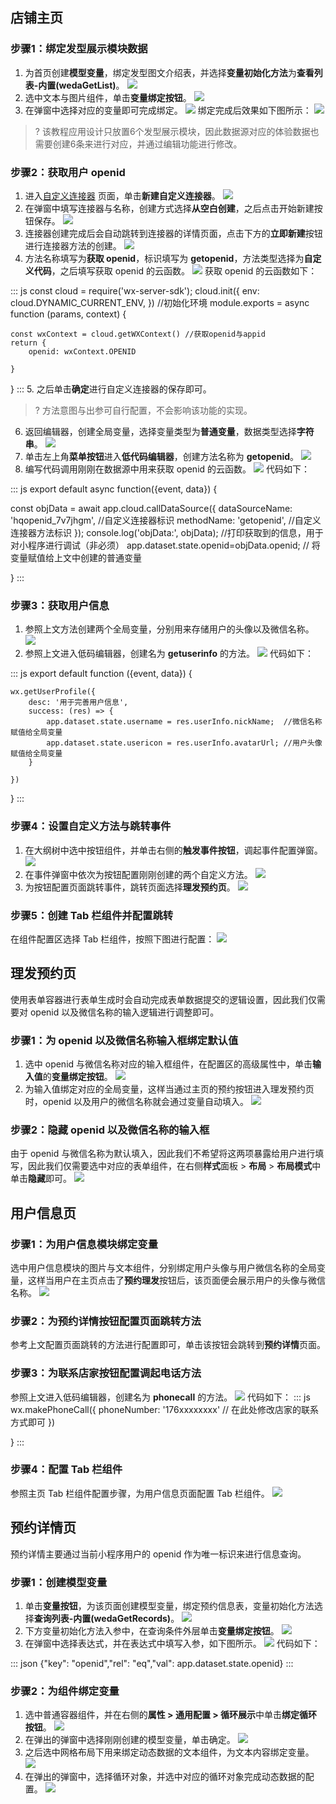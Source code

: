 ##  店铺主页
### 步骤1：绑定发型展示模块数据
1. 为首页创建**模型变量**，绑定发型图文介绍表，并选择**变量初始化方法**为<b>查看列表-内置(wedaGetList)</b>。
![](https://qcloudimg.tencent-cloud.cn/raw/cd42fb25a309e3b1317b81d7c7e05d06.png)
2. 选中文本与图片组件，单击**变量绑定按钮**。
![](https://qcloudimg.tencent-cloud.cn/raw/86de9421f1bbb84b6351a06067f8861a.png)
3. 在弹窗中选择对应的变量即可完成绑定。
![](https://qcloudimg.tencent-cloud.cn/raw/6de50b145624dcc23d0b225d8bae9b35.png)
绑定完成后效果如下图所示：
![](https://qcloudimg.tencent-cloud.cn/raw/ac9871293dc73993c847592090145c50.png)
>? 该教程应用设计只放置6个发型展示模块，因此数据源对应的体验数据也需要创建6条来进行对应，并通过编辑功能进行修改。



### 步骤2：获取用户 openid
1. 进入[自定义连接器](https://console.cloud.tencent.com/lowcode/datasource/custom-connector) 页面，单击**新建自定义连接器**。
![](https://qcloudimg.tencent-cloud.cn/raw/b51160e9a106ff1371b179631c2b2003.png)
2. 在弹窗中填写连接器与名称，创建方式选择**从空白创建**，之后点击开始新建按钮保存。
![](https://qcloudimg.tencent-cloud.cn/raw/df48fcafce38f4e572dd7ac7f88b091a.png)
3. 连接器创建完成后会自动跳转到连接器的详情页面，点击下方的**立即新建**按钮进行连接器方法的创建。
![](https://qcloudimg.tencent-cloud.cn/raw/ecf1a7a482632231935fc5e88f65dd73.png)
4. 方法名称填写为**获取 openid**，标识填写为 **getopenid**，方法类型选择为**自定义代码**，之后填写获取 openid 的云函数。
![](https://qcloudimg.tencent-cloud.cn/raw/9fa5549bf9d48dd4e502ac67402577e4.png)
获取 openid 的云函数如下：
<dx-codeblock>
:::  js
const cloud = require('wx-server-sdk');
cloud.init({
    env: cloud.DYNAMIC_CURRENT_ENV,
})   //初始化环境
module.exports = async function (params, context) {

    const wxContext = cloud.getWXContext() //获取openid与appid
    return {
        openid: wxContext.OPENID
        
    }
}
:::
</dx-codeblock>
5. 之后单击**确定**进行自定义连接器的保存即可。
>? 方法意图与出参可自行配置，不会影响该功能的实现。
6. 返回编辑器，创建全局变量，选择变量类型为**普通变量**，数据类型选择**字符串**。
![](https://qcloudimg.tencent-cloud.cn/raw/f537df564f4d82f452538618ee8d423d.png)
3. 单击左上角**菜单按钮**进入**低代码编辑器**，创建方法名称为 **getopenid**。
![](https://qcloudimg.tencent-cloud.cn/raw/fa442694712d6f7aeb92b67ff5522961.png)
4. 编写代码调用刚刚在数据源中用来获取 openid 的云函数。
![](https://qcloudimg.tencent-cloud.cn/raw/15c16350e369c83edc7fa0335654532e.png)
代码如下：
<dx-codeblock>
:::  js
export default async function({event, data}) {

const objData = await app.cloud.callDataSource({
dataSourceName: 'hqopenid_7v7jhgm',  //自定义连接器标识
methodName: 'getopenid',  //自定义连接器方法标识
});
console.log('objData:', objData); //打印获取到的信息，用于对小程序进行调试（非必须）
app.dataset.state.openid=objData.openid; // 将变量赋值给上文中创建的普通变量

}
:::
</dx-codeblock>


### 步骤3：获取用户信息
1. 参照上文方法创建两个全局变量，分别用来存储用户的头像以及微信名称。
![](https://qcloudimg.tencent-cloud.cn/raw/e1f21d1679cd265f90c59d81126eff94.png)
2. 参照上文进入低码编辑器，创建名为 **getuserinfo** 的方法。
![](https://qcloudimg.tencent-cloud.cn/raw/2f507e10415e35ab03f09473518adf20.png)
代码如下：
<dx-codeblock>
:::  js
export default function ({event, data}) {

    wx.getUserProfile({
        desc: '用于完善用户信息',
        success: (res) => {
            app.dataset.state.username = res.userInfo.nickName;  //微信名称赋值给全局变量
            app.dataset.state.usericon = res.userInfo.avatarUrl; //用户头像赋值给全局变量
        }

    })
}
:::
</dx-codeblock>


### 步骤4：设置自定义方法与跳转事件
1. 在大纲树中选中按钮组件，并单击右侧的**触发事件按钮**，调起事件配置弹窗。
![](https://qcloudimg.tencent-cloud.cn/raw/aad5a9baa02b578a4bee1102aac33d14.png)
2. 在事件弹窗中依次为按钮配置刚刚创建的两个自定义方法。
![](https://qcloudimg.tencent-cloud.cn/raw/02fe85e756d42f0cfb4319b2eb09ad9c.png)
3. 为按钮配置页面跳转事件，跳转页面选择**理发预约页**。
![](https://qcloudimg.tencent-cloud.cn/raw/5c1bdb7ed568083c2a014733c267b9cd.png)


### 步骤5：创建 Tab 栏组件并配置跳转
在组件配置区选择 Tab 栏组件，按照下图进行配置：
![](https://qcloudimg.tencent-cloud.cn/raw/94fe6dbe0aee0f4869b07c6dc9318a97.png)


##  理发预约页
使用表单容器进行表单生成时会自动完成表单数据提交的逻辑设置，因此我们仅需要对 openid 以及微信名称的输入逻辑进行调整即可。

### 步骤1：为 openid 以及微信名称输入框绑定默认值
1. 选中 openid 与微信名称对应的输入框组件，在配置区的高级属性中，单击**输入值**的**变量绑定按钮**。
![](https://qcloudimg.tencent-cloud.cn/raw/86421784b7ffce789d9a8a6f70605cc6.png)
2. 为输入值绑定对应的全局变量，这样当通过主页的预约按钮进入理发预约页时，openid 以及用户的微信名称就会通过变量自动填入。
![](https://qcloudimg.tencent-cloud.cn/raw/e4dffe1a23b429ba030b57b27361a142.png)


### 步骤2：隐藏 openid 以及微信名称的输入框
由于 openid 与微信名称为默认填入，因此我们不希望将这两项暴露给用户进行填写，因此我们仅需要选中对应的表单组件，在右侧**样式**面板 > **布局** > **布局模式**中单击**隐藏**即可。
![](https://qcloudimg.tencent-cloud.cn/raw/056c59d3d8fad0d282170b0f8214e94b.png)

##  用户信息页
### 步骤1：为用户信息模块绑定变量
选中用户信息模块的图片与文本组件，分别绑定用户头像与用户微信名称的全局变量，这样当用户在主页点击了**预约理发**按钮后，该页面便会展示用户的头像与微信名称。
![](https://qcloudimg.tencent-cloud.cn/raw/81162f94a0f102fba03ba769c9e51b16.png)

### 步骤2：为预约详情按钮配置页面跳转方法
参考上文配置页面跳转的方法进行配置即可，单击该按钮会跳转到**预约详情**页面。

### 步骤3：为联系店家按钮配置调起电话方法
参照上文进入低码编辑器，创建名为 **phonecall** 的方法。
![](https://qcloudimg.tencent-cloud.cn/raw/acd81bd83cf5f0604331a3a87681841a.png)
代码如下：
<dx-codeblock>
:::  js
wx.makePhoneCall({
    phoneNumber: '176xxxxxxxx'  // 在此处修改店家的联系方式即可
})

}
:::
</dx-codeblock>


### 步骤4：配置 Tab 栏组件
参照主页 Tab 栏组件配置步骤，为用户信息页面配置 Tab 栏组件。
![](https://qcloudimg.tencent-cloud.cn/raw/22a808a5834267e8f737ab17de0d1405.png)

##  预约详情页
预约详情主要通过当前小程序用户的 openid 作为唯一标识来进行信息查询。
### 步骤1：创建模型变量
1. 单击**变量按钮**，为该页面创建模型变量，绑定预约信息表，变量初始化方法选择**查询列表-内置(wedaGetRecords)**。
![](https://qcloudimg.tencent-cloud.cn/raw/11c9d52cf49fe8f3173a03d9c4e90b23.png)
2. 下方变量初始化方法入参中，在查询条件外层单击**变量绑定按钮**。
![](https://qcloudimg.tencent-cloud.cn/raw/3a2711e35f0661279928735397ea1b8f.png)
3. 在弹窗中选择表达式，并在表达式中填写入参，如下图所示。
![](https://qcloudimg.tencent-cloud.cn/raw/a07a5ebce28f80e95052341c00ca04e2.png)
代码如下：
<dx-codeblock>
:::  json
{"key": "openid","rel": "eq","val": app.dataset.state.openid}
:::
</dx-codeblock>



### 步骤2：为组件绑定变量
1. 选中普通容器组件，并在右侧的**属性 > 通用配置 > 循环展示**中单击**绑定循环按钮**。
![](https://qcloudimg.tencent-cloud.cn/raw/e9e795eaa43fae6fe677b7e5df620f1c.png)
2. 在弹出的弹窗中选择刚刚创建的模型变量，单击确定。
![](https://qcloudimg.tencent-cloud.cn/raw/52fe8a7525523d9b73134ddf8bf23e0e.png)
3. 之后选中网格布局下用来绑定动态数据的文本组件，为文本内容绑定变量。
![](https://qcloudimg.tencent-cloud.cn/raw/d113a001235369fa8ad172d93e117458.png)
4. 在弹出的弹窗中，选择循环对象，并选中对应的循环对象完成动态数据的配置。
![](https://qcloudimg.tencent-cloud.cn/raw/372d648a4a63b55669c7327c7726d1dc.png)
